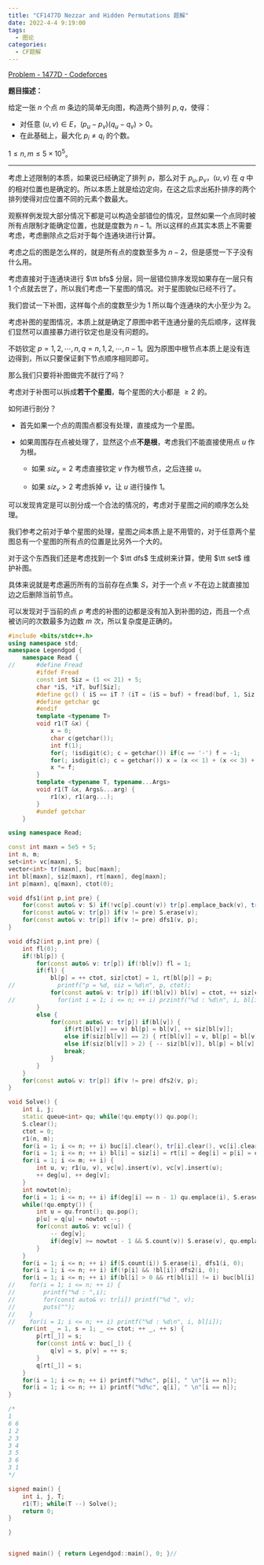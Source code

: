 ```yaml
---
title: "CF1477D Nezzar and Hidden Permutations 题解"
date: 2022-4-4 9:19:00
tags:
  - 图论
categories:
  - CF题解
---
```


[Problem - 1477D - Codeforces](https://codeforces.com/problemset/problem/1477/D)

**题目描述：**

给定一张 $n$ 个点 $m$ 条边的简单无向图，构造两个排列 $p,q$，使得：

- 对任意 $(u,v) \in E，(p_u​−p_v​)(q_u​−q_v​)>0$。
- 在此基础上，最大化 $p_i \ne q_i$ 的个数。 

$1\le n,m \le 5×10^5$。

---

考虑上述限制的本质，如果说已经确定了排列 $p$，那么对于 $p_u, p_v$，$(u, v)$ 在 $q$ 中的相对位置也是确定的。所以本质上就是给边定向，在这之后求出拓扑排序的两个排列使得对应位置不同的元素个数最大。

观察样例发现大部分情况下都是可以构造全部错位的情况，显然如果一个点同时被所有点限制才能确定位置，也就是度数为 $n - 1$。所以这样的点其实本质上不需要考虑，考虑删除点之后对于每个连通块进行计算。

考虑之后的图是怎么样的，就是所有点的度数至多为 $n - 2$，但是感觉一下子没有什么用。

考虑直接对于连通块进行 $\tt bfs$ 分层，同一层错位排序发现如果存在一层只有 $1$ 个点就去世了，所以我们考虑一下星图的情况。对于星图貌似已经不行了。

我们尝试一下补图，这样每个点的度数至少为 $1$ 所以每个连通块的大小至少为 $2$。

考虑补图的星图情况，本质上就是确定了原图中若干连通分量的先后顺序，这样我们显然可以直接暴力进行钦定也是没有问题的。

不妨钦定 $p = 1, 2, \cdots , n, q = n, 1, 2, \cdots, n - 1$。因为原图中根节点本质上是没有连边得到，所以只要保证剩下节点顺序相同即可。

那么我们只要将补图做完不就行了吗？

考虑对于补图可以拆成**若干个星图**，每个星图的大小都是 $\ge 2$ 的。

如何进行剖分？

- 首先如果一个点的周围点都没有处理，直接成为一个星图。

- 如果周围存在点被处理了，显然这个点**不是根**，考虑我们不能直接使用点 $u$ 作为根。
  
  - 如果 $siz_v = 2$ 考虑直接钦定 $v$ 作为根节点，之后连接 $u$。
  
  - 如果 $siz_v > 2$ 考虑拆掉 $v$，让 $u$ 进行操作 $1$。

可以发现肯定是可以剖分成一个合法的情况的，考虑对于星图之间的顺序怎么处理。

我们参考之前对于单个星图的处理，星图之间本质上是不用管的，对于任意两个星图总有一个星图的所有点的位置是比另外一个大的。

对于这个东西我们还是考虑找到一个 $\tt dfs$ 生成树来计算，使用 $\tt set$ 维护补图。

具体来说就是考虑遍历所有的当前存在点集 $S$，对于一个点 $v$ 不在边上就直接加边之后删除当前节点。

可以发现对于当前的点 $p$ 考虑的补图的边都是没有加入到补图的边，而且一个点被访问的次数最多为边数 $m$ 次，所以复杂度是正确的。

```cpp
#include <bits/stdc++.h>
using namespace std;
namespace Legendgod {
	namespace Read {
//		#define Fread
		#ifdef Fread
		const int Siz = (1 << 21) + 5;
		char *iS, *iT, buf[Siz];
		#define gc() ( iS == iT ? (iT = (iS = buf) + fread(buf, 1, Siz, stdin), iS == iT ? EOF : *iS ++) : *iS ++ )
		#define getchar gc
		#endif
		template <typename T>
		void r1(T &x) {
		    x = 0;
			char c(getchar());
			int f(1);
			for(; !isdigit(c); c = getchar()) if(c == '-') f = -1;
			for(; isdigit(c); c = getchar()) x = (x << 1) + (x << 3) + (c ^ 48);
			x *= f;
		}
		template <typename T, typename...Args>
		void r1(T &x, Args&...arg) {
			r1(x), r1(arg...);
		}
		#undef getchar
	}

using namespace Read;

const int maxn = 5e5 + 5;
int n, m;
set<int> vc[maxn], S;
vector<int> tr[maxn], buc[maxn];
int bl[maxn], siz[maxn], rt[maxn], deg[maxn];
int p[maxn], q[maxn], ctot(0);

void dfs1(int p,int pre) {
    for(const auto& v: S) if(!vc[p].count(v)) tr[p].emplace_back(v), tr[v].emplace_back(p);
    for(const auto& v: tr[p]) if(v != pre) S.erase(v);
    for(const auto& v: tr[p]) if(v != pre) dfs1(v, p);
}

void dfs2(int p,int pre) {
    int fl(0);
    if(!bl[p]) {
        for(const auto& v: tr[p]) if(!bl[v]) fl = 1;
        if(fl) {
            bl[p] = ++ ctot, siz[ctot] = 1, rt[bl[p]] = p;
//            printf("p = %d, siz = %d\n", p, ctot);
            for(const auto& v: tr[p]) if(!bl[v]) bl[v] = ctot, ++ siz[ctot];
//            for(int i = 1; i <= n; ++ i) przintf("%d : %d\n", i, bl[i]);
        }
        else {
            for(const auto& v: tr[p]) if(bl[v]) {
                if(rt[bl[v]] == v) bl[p] = bl[v], ++ siz[bl[v]];
                else if(siz[bl[v]] == 2) { rt[bl[v]] = v, bl[p] = bl[v], ++ siz[bl[v]]; }
                else if(siz[bl[v]] > 2) { -- siz[bl[v]], bl[p] = bl[v] = ++ ctot; siz[ctot] = 2, rt[ctot] = p; }
                break;
            }
        }
    }
    for(const auto& v: tr[p]) if(v != pre) dfs2(v, p);
}

void Solve() {
    int i, j;
    static queue<int> qu; while(!qu.empty()) qu.pop();
    S.clear();
    ctot = 0;
    r1(n, m);
    for(i = 1; i <= n; ++ i) buc[i].clear(), tr[i].clear(), vc[i].clear(), S.insert(i);
    for(i = 1; i <= n; ++ i) bl[i] = siz[i] = rt[i] = deg[i] = p[i] = q[i] = 0;
    for(i = 1; i <= m; ++ i) {
        int u, v; r1(u, v), vc[u].insert(v), vc[v].insert(u);
        ++ deg[u], ++ deg[v];
    }
    int nowtot(n);
    for(i = 1; i <= n; ++ i) if(deg[i] == n - 1) qu.emplace(i), S.erase(i);
    while(!qu.empty()) {
        int u = qu.front(); qu.pop();
        p[u] = q[u] = nowtot --;
        for(const auto& v: vc[u]) {
            -- deg[v];
            if(deg[v] >= nowtot - 1 && S.count(v)) S.erase(v), qu.emplace(v);
        }
    }
    for(i = 1; i <= n; ++ i) if(S.count(i)) S.erase(i), dfs1(i, 0);
    for(i = 1; i <= n; ++ i) if(!p[i] && !bl[i]) dfs2(i, 0);
    for(i = 1; i <= n; ++ i) if(bl[i] > 0 && rt[bl[i]] != i) buc[bl[i]].emplace_back(i);
//    for(i = 1; i <= n; ++ i) {
//        printf("%d : ",i);
//        for(const auto& v: tr[i]) printf("%d ", v);
//        puts("");
//    }
//    for(i = 1; i <= n; ++ i) printf("%d : %d\n", i, bl[i]);
    for(int _ = 1, s = 1; _ <= ctot; ++ _, ++ s) {
        p[rt[_]] = s;
        for(const int& v: buc[_]) {
            q[v] = s, p[v] = ++ s;
        }
        q[rt[_]] = s;
    }
    for(i = 1; i <= n; ++ i) printf("%d%c", p[i], " \n"[i == n]);
    for(i = 1; i <= n; ++ i) printf("%d%c", q[i], " \n"[i == n]);
}

/*
1
6 6
1 2
2 3
3 4
3 5
3 6
3 1
*/

signed main() {
	int i, j, T;
    r1(T); while(T --) Solve();
	return 0;
}

}


signed main() { return Legendgod::main(), 0; }//


```






